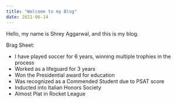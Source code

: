 ```yaml
---
title: "Welcome to my Blog"
date: 2021-06-14
---
```


Hello, my name is Shrey Aggarwal, and this is my blog. 

Brag Sheet: 
- I have played soccer for 6 years, winning multiple trophies in the process
- Worked as a lifeguard for 3 years
- Won the Presidential award for education
- Was recognized as a Commended Student due to PSAT score
- Inducted into Italian Honors Society
- Almost Plat in Rocket League
